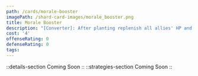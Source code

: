 ```yaml
---
path: /cards/morale-booster
imagePath: /shard-card-images/morale_booster.png
title: Morale Booster
description: "[Converter]: After planting replenish all allies' HP and skill uses to max."
cost: '4'
offenseRating: 0
defenseRating: 0
tags:
---
```

::details-section
Coming Soon
::
::strategies-section
Coming Soon
::